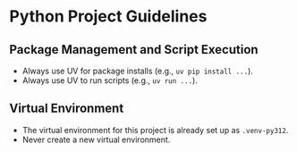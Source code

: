 # Python Project Guidelines

## Package Management and Script Execution

- Always use UV for package installs (e.g., `uv pip install ...`).
- Always use UV to run scripts (e.g., `uv run ...`).

## Virtual Environment

- The virtual environment for this project is already set up as `.venv-py312`.
- Never create a new virtual environment.